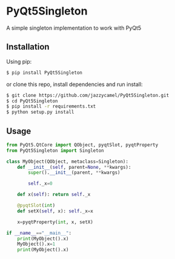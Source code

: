 # PyQt5Singleton
A simple singleton implementation to work with PyQt5

## Installation
Using pip:

```sh
$ pip install PyQt5Singleton
```

or clone this repo, install dependencies and run install:

```sh
$ git clone https://github.com/jazzycamel/PyQt5Singleton.git
$ cd PyQt5Singleton
$ pip install -r requirements.txt
$ python setup.py install
```

## Usage
```python
from PyQt5.QtCore import QObject, pyqtSlot, pyqtProperty
from PyQt5Singleton import Singleton

class MyObject(QObject, metaclass=Singleton):
    def __init__(self, parent=None, **kwargs):
        super().__init__(parent, **kwargs)

        self._x=0

    def x(self): return self._x

    @pyqtSlot(int)
    def setX(self, x): self._x=x

    x=pyqtProperty(int, x, setX)

if __name__=="__main__":
    print(MyObject().x)
    MyObject().x=1
    print(MyObject().x)
```
